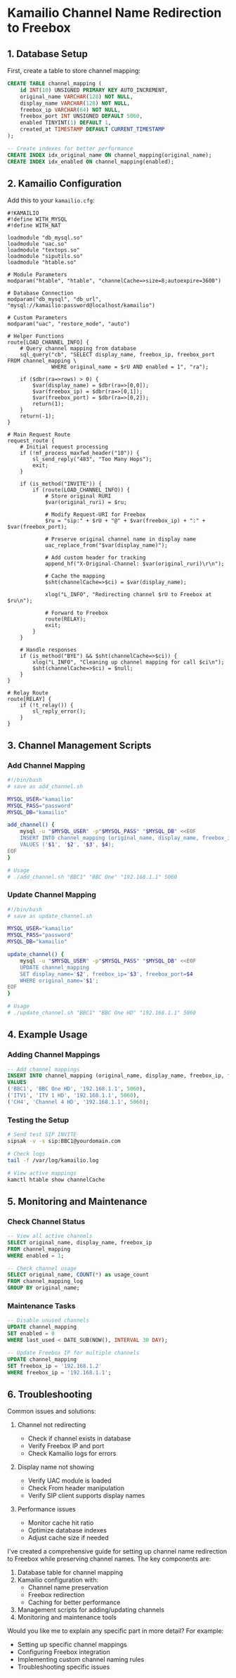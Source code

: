 # Kamailio Channel Name Redirection to Freebox

## 1. Database Setup

First, create a table to store channel mapping:
```sql
CREATE TABLE channel_mapping (
    id INT(10) UNSIGNED PRIMARY KEY AUTO_INCREMENT,
    original_name VARCHAR(128) NOT NULL,
    display_name VARCHAR(128) NOT NULL,
    freebox_ip VARCHAR(64) NOT NULL,
    freebox_port INT UNSIGNED DEFAULT 5060,
    enabled TINYINT(1) DEFAULT 1,
    created_at TIMESTAMP DEFAULT CURRENT_TIMESTAMP
);

-- Create indexes for better performance
CREATE INDEX idx_original_name ON channel_mapping(original_name);
CREATE INDEX idx_enabled ON channel_mapping(enabled);
```

## 2. Kamailio Configuration

Add this to your `kamailio.cfg`:
```
#!KAMAILIO
#!define WITH_MYSQL
#!define WITH_NAT

loadmodule "db_mysql.so"
loadmodule "uac.so"
loadmodule "textops.so"
loadmodule "siputils.so"
loadmodule "htable.so"

# Module Parameters
modparam("htable", "htable", "channelCache=>size=8;autoexpire=3600")

# Database Connection
modparam("db_mysql", "db_url", "mysql://kamailio:password@localhost/kamailio")

# Custom Parameters
modparam("uac", "restore_mode", "auto")

# Helper Functions
route[LOAD_CHANNEL_INFO] {
    # Query channel mapping from database
    sql_query("cb", "SELECT display_name, freebox_ip, freebox_port FROM channel_mapping \
              WHERE original_name = $rU AND enabled = 1", "ra");
    
    if ($dbr(ra=>rows) > 0) {
        $var(display_name) = $dbr(ra=>[0,0]);
        $var(freebox_ip) = $dbr(ra=>[0,1]);
        $var(freebox_port) = $dbr(ra=>[0,2]);
        return(1);
    }
    return(-1);
}

# Main Request Route
request_route {
    # Initial request processing
    if (!mf_process_maxfwd_header("10")) {
        sl_send_reply("483", "Too Many Hops");
        exit;
    }

    if (is_method("INVITE")) {
        if (route(LOAD_CHANNEL_INFO)) {
            # Store original RURI
            $var(original_ruri) = $ru;
            
            # Modify Request-URI for Freebox
            $ru = "sip:" + $rU + "@" + $var(freebox_ip) + ":" + $var(freebox_port);
            
            # Preserve original channel name in display name
            uac_replace_from("$var(display_name)");
            
            # Add custom header for tracking
            append_hf("X-Original-Channel: $var(original_ruri)\r\n");
            
            # Cache the mapping
            $sht(channelCache=>$ci) = $var(display_name);
            
            xlog("L_INFO", "Redirecting channel $rU to Freebox at $ru\n");
            
            # Forward to Freebox
            route(RELAY);
            exit;
        }
    }

    # Handle responses
    if (is_method("BYE") && $sht(channelCache=>$ci)) {
        xlog("L_INFO", "Cleaning up channel mapping for call $ci\n");
        $sht(channelCache=>$ci) = $null;
    }
}

# Relay Route
route[RELAY] {
    if (!t_relay()) {
        sl_reply_error();
    }
}
```

## 3. Channel Management Scripts

### Add Channel Mapping
```bash
#!/bin/bash
# save as add_channel.sh

MYSQL_USER="kamailio"
MYSQL_PASS="password"
MYSQL_DB="kamailio"

add_channel() {
    mysql -u "$MYSQL_USER" -p"$MYSQL_PASS" "$MYSQL_DB" <<EOF
    INSERT INTO channel_mapping (original_name, display_name, freebox_ip, freebox_port) 
    VALUES ('$1', '$2', '$3', $4);
EOF
}

# Usage
# ./add_channel.sh "BBC1" "BBC One" "192.168.1.1" 5060
```

### Update Channel Mapping
```bash
#!/bin/bash
# save as update_channel.sh

MYSQL_USER="kamailio"
MYSQL_PASS="password"
MYSQL_DB="kamailio"

update_channel() {
    mysql -u "$MYSQL_USER" -p"$MYSQL_PASS" "$MYSQL_DB" <<EOF
    UPDATE channel_mapping 
    SET display_name='$2', freebox_ip='$3', freebox_port=$4 
    WHERE original_name='$1';
EOF
}

# Usage
# ./update_channel.sh "BBC1" "BBC One HD" "192.168.1.1" 5060
```

## 4. Example Usage

### Adding Channel Mappings
```sql
-- Add channel mappings
INSERT INTO channel_mapping (original_name, display_name, freebox_ip, freebox_port) 
VALUES 
('BBC1', 'BBC One HD', '192.168.1.1', 5060),
('ITV1', 'ITV 1 HD', '192.168.1.1', 5060),
('CH4', 'Channel 4 HD', '192.168.1.1', 5060);
```

### Testing the Setup
```bash
# Send test SIP INVITE
sipsak -v -s sip:BBC1@yourdomain.com

# Check logs
tail -f /var/log/kamailio.log

# View active mappings
kamctl htable show channelCache
```

## 5. Monitoring and Maintenance

### Check Channel Status
```sql
-- View all active channels
SELECT original_name, display_name, freebox_ip 
FROM channel_mapping 
WHERE enabled = 1;

-- Check channel usage
SELECT original_name, COUNT(*) as usage_count 
FROM channel_mapping_log 
GROUP BY original_name;
```

### Maintenance Tasks
```sql
-- Disable unused channels
UPDATE channel_mapping 
SET enabled = 0 
WHERE last_used < DATE_SUB(NOW(), INTERVAL 30 DAY);

-- Update Freebox IP for multiple channels
UPDATE channel_mapping 
SET freebox_ip = '192.168.1.2' 
WHERE freebox_ip = '192.168.1.1';
```

## 6. Troubleshooting

Common issues and solutions:

1. Channel not redirecting
   - Check if channel exists in database
   - Verify Freebox IP and port
   - Check Kamailio logs for errors

2. Display name not showing
   - Verify UAC module is loaded
   - Check From header manipulation
   - Verify SIP client supports display names

3. Performance issues
   - Monitor cache hit ratio
   - Optimize database indexes
   - Adjust cache size if needed


I've created a comprehensive guide for setting up channel name redirection to Freebox while preserving channel names. The key components are:

1. Database table for channel mapping
2. Kamailio configuration with:
   - Channel name preservation
   - Freebox redirection
   - Caching for better performance
3. Management scripts for adding/updating channels
4. Monitoring and maintenance tools

Would you like me to explain any specific part in more detail? For example:
- Setting up specific channel mappings
- Configuring Freebox integration
- Implementing custom channel naming rules
- Troubleshooting specific issues
